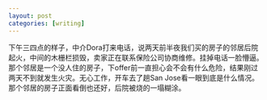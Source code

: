 ```yaml
---
layout: post
categories: [writing]
---
```


下午三四点的样子，中介Dora打来电话，说两天前半夜我们买的房子的邻居后院起火，中间的木栅栏损毁，卖家正在联系保险公司协商维修。挂掉电话一脸懵逼。那个邻居是一个没人住的房子，下offer前一直担心会不会有什么危险，结果刚过两天不到就发生火灾。无心工作，开车去了趟San Jose看一眼到底是什么情况。那个邻居的房子正面看倒也还好，后院被烧的一塌糊涂。
